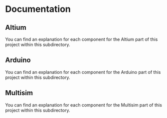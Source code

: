 # Documentation

## Altium
You can find an explanation for each component for the Altium part of this project within this subdirectory.

## Arduino
You can find an explanation for each component for the Arduino part of this project within this subdirectory.

## Multisim
You can find an explanation for each component for the Multisim part of this project within this subdirectory.

